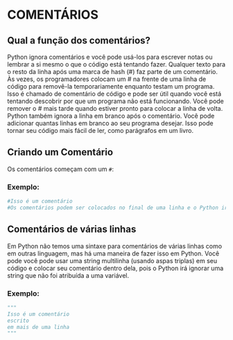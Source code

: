 # COMENTÁRIOS

## Qual a função dos comentários?

Python ignora comentários e você pode usá-los para escrever notas ou lembrar a si mesmo o que o código está tentando fazer. Qualquer texto para o resto da linha após uma marca de hash (#) faz parte de um comentário.
Às vezes, os programadores colocam um # na frente de uma linha de código para removê-la temporariamente enquanto testam um programa. Isso é chamado de comentário de código e pode ser útil quando você está tentando descobrir por que um programa não está funcionando. Você pode remover o # mais tarde quando estiver pronto para colocar a linha de volta.
Python também ignora a linha em branco após o comentário. Você pode adicionar quantas linhas em branco ao seu programa desejar. Isso pode tornar seu código mais fácil de ler, como parágrafos em um livro.

## Criando um Comentário

Os comentários começam com um `#`:

### Exemplo:

```python
#Isso é um comentário
#Os comentários podem ser colocados no final de uma linha e o Python irá ignorar o resto da linha:
```

## Comentários de várias linhas

Em Python não temos uma sintaxe para comentários de várias linhas como em outras linguagem, mas há uma maneira de fazer isso em Python. Você pode você pode usar uma string multilinha (usando aspas triplas) em seu código e colocar seu comentário dentro dela, pois o Python irá ignorar uma string que não foi atribuída a uma variável.

### Exemplo:

```python
"""
Isso é um comentário
escrito
em mais de uma linha
"""
```
